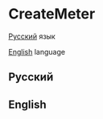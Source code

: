 # CreateMeter

[Русский](https://github.com/ErikDenis/CreateMeter/blob/master/README.md#русский) язык

[English](https://github.com/ErikDenis/CreateMeter/blob/master/README.md#english) language

## Русский

## English
